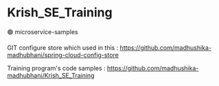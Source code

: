 # Krish_SE_Training

🟢  microservice-samples
                                    
GIT configure store which used in this : https://github.com/madhushika-madhubhani/spring-cloud-config-store

Training program's code samples : https://github.com/madhushika-madhubhani/Krish_SE_Training
